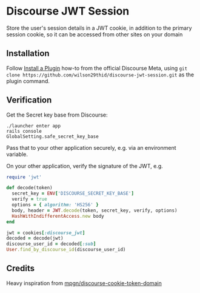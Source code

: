 # Discourse JWT Session

Store the user's session details in a JWT cookie, in addition to the primary
session cookie, so it can be accessed from other sites on your domain

## Installation

Follow [Install a Plugin](https://meta.discourse.org/t/install-a-plugin/19157)
how-to from the official Discourse Meta, using `git clone https://github.com/wilson29thid/discourse-jwt-session.git`
as the plugin command.

## Verification

Get the Secret key base from Discourse:

```
./launcher enter app
rails console
GlobalSetting.safe_secret_key_base
```

Pass that to your other application securely, e.g. via an environment variable.

On your other application, verify the signature of the JWT, e.g.

```ruby
require 'jwt'

def decode(token)
  secret_key = ENV['DISCOURSE_SECRET_KEY_BASE']
  verify = true
  options = { algorithm: 'HS256' }
  body, header = JWT.decode(token, secret_key, verify, options)
  HashWithIndifferentAccess.new body
end

jwt = cookies[:discourse_jwt]
decoded = decode(jwt)
discourse_user_id = decoded[:sub]
User.find_by_discourse_id(discourse_user_id)
```

## Credits

Heavy inspiration from [mpgn/discourse-cookie-token-domain](https://github.com/mpgn/discourse-cookie-token-domain)
